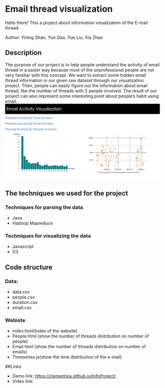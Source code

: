 # Email thread visualization


Hello there! 
This a project about
information visualization of the E-mail thread.

Author: Yining Shan, Yun Gao, Yue Liu, Xia Zhao  
 
## Description
The purpose of our project is to help people understand the activity of email thread in a easier way because most of the unprofessional people are not very familiar with this concept. We want to extract some hidden email thread information in our given raw dataset through our visualization project. Then, people can easily figure out the information about email thread, like the number of threads with 2 people involved. The result of our project can also represent some interesting point about people’s habit using email.
![MacDown Screenshot](https://github.com/NYU-CS6313-Fall16/Reddit-Threads-18/blob/master/screen.png)

## The techniques we used for the project
### Techniques for parsing the data 
* Java 
* Hadoop Mapreduce

### Techniques for visualizing the data 
* Javascript
* D3

## Code structure 
### Data:
* data.csv
* people.csv
* duration.csv
* email.csv

### Webiste
* index.html(Index of the website)
* People.html (show the number of threads distribution on number of people)
* Email.html (show the number of threads distribution on number of emails)
* Timeseries.js(show the time distribution of the e-mail)


##Links 
* Demo link: https://clementxia.github.io/InfoProject/
* Video link:   









